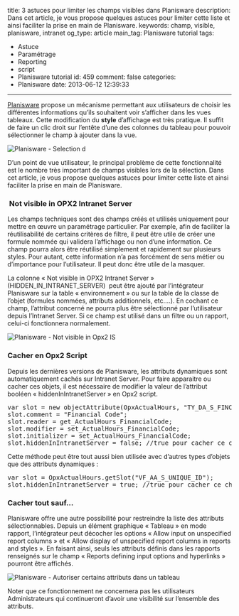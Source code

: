 title: 3 astuces pour limiter les champs visibles dans Planisware
description: Dans cet article, je vous propose quelques astuces pour limiter cette liste et ainsi faciliter la prise en main de Planisware.
keywords: champ, visible, planisware, intranet
og_type: article
main_tag: Planisware tutorial
tags:
  - Astuce
  - Paramétrage
  - Reporting
  - script
  - Planisware tutorial
id: 459
comment: false
categories:
  - Planisware
date: 2013-06-12 12:39:33
---

[Planisware](/fr/about/planisware.html "En savoir plus sur Planisware") propose un mécanisme permettant aux utilisateurs de choisir les différentes informations qu’ils souhaitent voir s’afficher dans les vues tableaux. Cette modification du **style** d’affichage est très pratique. Il suffit de faire un clic droit sur l’entête d’une des colonnes du tableau pour pouvoir sélectionner le champ à ajouter dans la vue.

![Planisware - Selection d](/blog/wp-content/uploads/2013/06/select_attribut_form-300x204.jpg "Planisware - Selection d")

D’un point de vue utilisateur, le principal problème de cette fonctionnalité est le nombre très important de champs visibles lors de la sélection. Dans cet article, je vous propose quelques astuces pour limiter cette liste et ainsi faciliter la prise en main de Planisware.
<!-- more -->
###  Not visible in OPX2 Intranet Server

Les champs techniques sont des champs créés et utilisés uniquement pour mettre en œuvre un paramétrage particulier. Par exemple, afin de faciliter la réutilisabilité de certains critères de filtre, il peut être utile de créer une formule nommée qui validera l’affichage ou non d’une information. Ce champ pourra alors être réutilisé simplement et rapidement sur plusieurs styles. Pour autant, cette information n’a pas forcément de sens métier ou d’importance pour l’utilisateur. Il peut donc être utile de la masquer.

La colonne « Not visible in OPX2 Intranet Server » (HIDDEN_IN_INTRANET_SERVER)  peut être ajouté par l’intégrateur Planisware sur la table « environnement » ou sur la table de la classe de l’objet (formules nommées, attributs additionnels, etc.…). En cochant ce champ, l’attribut concerné ne pourra plus être sélectionné par l’utilisateur depuis l’Intranet Server. Si ce champ est utilisé dans un filtre ou un rapport, celui-ci fonctionnera normalement.

![Planisware - Not visible in Opx2 IS](/blog/wp-content/uploads/2013/06/not_visible_in_opx2_is.jpg "Planisware - Not visible in Opx2 IS")

### Cacher en Opx2 Script

Depuis les dernières versions de Planisware, les attributs dynamiques sont automatiquement cachés sur Intranet Server. Pour faire apparaitre ou cacher ces objets, il est nécessaire de modifier la valeur de l’attribut booléen « hiddenInIntranetServer » en Opx2 script.
<pre lang="JAVASCRIPT">var slot = new objectAttribute(OpxActualHours, "TY_DA_S_FINCODE_CODE", "STRING");
slot.comment = "Financial Code";
slot.reader = get_ActualHours_FinancialCode;
slot.modifier = set_ActualHours_FinancialCode;
slot.initializer = set_ActualHours_FinancialCode;
slot.hiddenInIntranetServer = false; //true pour cacher ce champ dynamique depuis IS</pre>
Cette méthode peut être tout aussi bien utilisée avec d’autres types d’objets que des attributs dynamiques :
<pre lang="JAVASCRIPT">var slot = OpxActualHours.getSlot("VF_AA_S_UNIQUE_ID");
slot.hiddenInIntranetServer = true; //true pour cacher ce champ dynamique depuis IS</pre>

### Cacher tout sauf...

Planisware offre une autre possibilité pour restreindre la liste des attributs sélectionnables. Depuis un élément graphique « Tableau » en mode rapport, l’intégrateur peut décocher les options « Allow input on unspecified report columns » et « Allow display of unspecified report columns in reports and styles ». En faisant ainsi, seuls les attributs définis dans les rapports renseignés sur le champ « Reports defining input options and hyperlinks » pourront être affichés.

![Planisware - Autoriser certains attributs dans un tableau](/blog/wp-content/uploads/2013/06/table_form_allow_unspecified_attributes.jpg "Planisware - Autoriser certains attributs dans un tableau")

Noter que ce fonctionnement ne concernera pas les utilisateurs Administrateurs qui continueront d’avoir une visibilité sur l’ensemble des attributs.